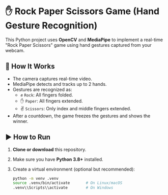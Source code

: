 # ✋ Rock Paper Scissors Game (Hand Gesture Recognition)

This Python project uses **OpenCV** and **MediaPipe** to implement a real-time "Rock Paper Scissors" game using hand gestures captured from your webcam.

## 🧠 How It Works

- The camera captures real-time video.
- MediaPipe detects and tracks up to 2 hands.
- Gestures are recognized as:
  - ✊ `Rock`: All fingers folded.
  - ✋ `Paper`: All fingers extended.
  - ✌️ `Scissors`: Only index and middle fingers extended.
- After a countdown, the game freezes the gestures and shows the winner.

## ▶️ How to Run

1. **Clone or download** this repository.
2. Make sure you have **Python 3.8+** installed.
3. Create a virtual environment (optional but recommended):

   ```bash
   python -m venv .venv
   source .venv/bin/activate       # On Linux/macOS
   .venv\\Scripts\\activate        # On Windows
